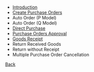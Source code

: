 * [Introduction](https://github.com/hmislk/hmis/wiki/Pharmacy-Ordering-Introduction)
* [Create Purchase Orders](https://github.com/hmislk/hmis/wiki/Create-Purchase-Orders)
* Auto Order (P Model)
* Auto Order (Q Model)
* [Direct Purchase](https://github.com/hmislk/hmis/wiki/Pharmacy-DIrect-Purchase)
* [Purchase Orders Approval](https://github.com/hmislk/hmis/wiki/Purchase-Orders-Approval)
* [Goods Receipt](https://github.com/hmislk/hmis/wiki/Goods-Receipt)
* Return Received Goods
* Return without Receipt
* Multiple Purchase Order Cancellation

[Back](https://github.com/hmislk/hmis/wiki/Pharmacy)